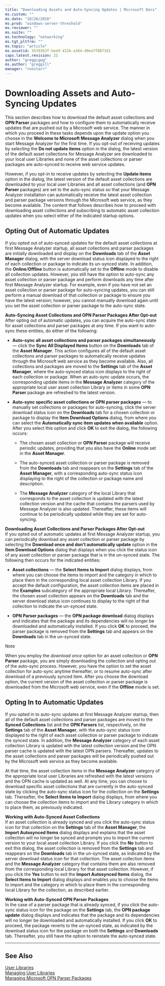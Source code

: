 ```yaml
---
title: "Downloading Assets and Auto-Syncing Updates | Microsoft Docs"
ms.custom: ""
ms.date: "10/26/2016"
ms.prod: "windows-server-threshold"
ms.reviewer: ""
ms.suite: ""
ms.technology: "networking"
ms.tgt_pltfrm: ""
ms.topic: "article"
ms.assetid: 35393b3f-bee9-412b-a364-d0ee7f8873d1
caps.latest.revision: 21
author: "greggigwg"
ms.author: "greggill"
manager: "ronstarr"
---
```

# Downloading Assets and Auto-Syncing Updates
This section describes how to download the default asset collections and **OPN Parser** packages and how to configure them to automatically receive updates that are pushed out by a Microsoft web service. The manner in which you proceed in these tasks depends upon the update option you choose in the **Welcome to Microsoft Message Analyzer** dialog when you start Message Analyzer for the first time. If you opt-out of receiving updates by selecting the **Do not update items** option in the dialog, the latest version of the default asset collections for Message Analyzer are downloaded to your local user Libraries and none of the asset collections or parser packages are auto-synced to receive web service updates.  
  
 However, if you opt-in to receive updates by selecting the **Update items** option in the dialog, the latest version of the default asset collections are downloaded to your local user Libraries and all asset collections (and **OPN Parser** packages) are set to the auto-sync status so that your Message Analyzer installation can automatically receive the latest asset collection and parser package versions through the Microsoft web service, as they become available. The content that follows describes how to proceed with downloading asset collections and subscribing to automatic asset collection updates when you select either of the indicated startup options.  
  
## Opting Out of Automatic Updates  
 If you opted out of auto-synced updates for the default asset collections at first Message Analyzer startup, all asset collections and parser packages are initially downloaded and display on the **Downloads** tab of the **Asset Manager** dialog, with the server download status icon displayed to the right of each collection or package to indicate its un-synced state. In addition, the **Online**/**Offline** button is automatically set to the **Offline** mode to disable all collection updates. However, you still have the option to auto-sync any asset collection or parser package and perform downloads any time after first Message Analyzer startup. For example, even if you have not set an asset collection or parser package for auto-syncing updates, you can still perform a manual download of that collection or package to ensure you have the latest version; however, you cannot manually download again until you set the asset collection or parser package to the auto-sync state.  
  
 **Auto-Syncing Asset Collections and OPN Parser Packages After Opt-out**   
After opting out of automatic updates, you can acquire the auto-sync state for asset collections and parser packages at any time. If you want to auto-sync these entities, do either of the following:  
  
-   **Auto-sync all asset collections and parser packages simultaneously** — click the **Sync All Displayed Items** button on the **Downloads** tab of the **Asset Manager**. This action configures all of the default asset collections and parser packages to automatically receive updates through the Microsoft web service as they become available. Also, all collections and packages are moved to the **Settings** tab of the **Asset Manager**, where the auto-synced status icon displays to the right of each collection or package. When an auto-sync update occurs, the corresponding update items in the **Message Analyzer** category of the appropriate local user asset collection Library or items in some **OPN Parser** package are refreshed to the latest version.  
  
-   **Auto-sync specific asset collections or OPN parser packages** — to manually set collections or packages for auto-syncing, click the server download status icon on the **Downloads** tab for a chosen collection or package to display the **Item Download Options** dialog, from where you can select the **Automatically sync item updates when available** option. After you select this option and click **OK** to exit the dialog, the following occurs:  
  
    -   The chosen asset collection or **OPN Parser** package will receive periodic updates, providing that you also have the **Online** mode set in the **Asset Manager**.  
  
    -   The auto-synced asset collection or parser package is removed from the **Downloads** tab and reappears on the **Settings** tab of the **Asset Manager**, with a corresponding auto-sync status icon displaying to the right of the collection or package name and description.  
  
    -   The **Message Analyzer** category of the local Library that corresponds to the asset collection is updated with the latest collection version and the cache that contains the parsers used by Message Analyzer is also updated. Thereafter, these items will continue to be periodically updated while they are set for auto-syncing.  
  
 **Downloading Asset Collections and Parser Packages After Opt-out**   
If you opted out of automatic updates at first Message Analyzer startup, you can periodically download any asset collection or parser package by selecting the **Download once and don’t automatically update** option in the **Item Download Options** dialog that displays when you click the status icon of any asset collection or parser package that is in the un-synced state. The following then occurs for the indicated entities:  
  
-   **Asset collections** — the **Select Items to Import** dialog displays, from where you can choose the items to import and the category in which to place them in the corresponding local asset collection Library. If you accept the default configuration, the asset collection items are placed in the **Examples** subcategory of the appropriate local Library. Thereafter, the chosen asset collection appears on the **Downloads** tab and the server download status icon continues to display to the right of that collection to indicate the un-synced state.  
  
-   **OPN Parser packages** — the **OPN package download** dialog displays and indicates that the package and its dependencies will no longer be downloaded and automatically installed. If you click **OK** to proceed, the parser package is removed from the **Settings** tab and appears on the **Downloads** tab in the un-synced state.  
  
> [!NOTE]
>  When you employ the *download once* option for an asset collection or **OPN Parser** package, you are simply downloading the collection and opting out of the auto-sync process. However, you have the option to set the asset collection for auto-sync anytime thereafter, or to resume auto-sync after download of a previously synced item. After you choose the download option, the current version of the asset collection or parser package is downloaded from the Microsoft web service, even if the **Offline** mode is set.  
  
## Opting In to Automatic Updates  
 If you opted in to auto-sync updates at first Message Analyzer startup, then all of the default asset collections and parser packages are moved to the **Synced Collections** list and the **OPN Parsers** list, respectively, on the **Settings** tab of the **Asset Manager**, with the auto-sync status icon displayed to the right of each asset collection or parser package to indicate the synced state. In addition, the **Message Analyzer** category of each asset collection Library is updated with the latest collection version and the OPN parser cache is updated with the latest OPN parsers. Thereafter, updates to the asset collections and parser packages will be periodically pushed out by the Microsoft web service as they become available.  
  
 At that time, the asset collection items in the **Message Analyzer** category of the appropriate local user Libraries are refreshed with the latest versions and the OPN cache is updated as well. At any time, you can choose to download specific asset collections that are currently in the auto-synced state by clicking the auto-sync status icon for the collection on the **Settings** tab. Thereafter, the **Select Items to Import** dialog displays, from where you can choose the collection items to import and the Library category in which to place them, as previously indicated.  
  
 **Working with Auto-Synced Asset Collections**   
If an asset collection is already synced and you click the auto-sync status icon for that collection on the **Settings** tab of the **Asset Manager**, the **Import Autosynced Items** dialog displays and explains that the asset collection will no longer be synced and prompts you to import the current version to your local asset collection Library. If you click the **No** button to exit this dialog, the asset collection is removed from the **Settings** tab and reappears on the **Downloads** tab in the un-synced state, as indicated by the server download status icon for that collection. The asset collection items and the **Message Analyzer** category that contains them are also removed from the corresponding local Library for that asset collection. However, if you click the **Yes** button to exit the **Import Autosynced Items** dialog, the **Select Items to Import** dialog displays and enables you to choose the items to import and the category in which to place them in the corresponding local Library for the collection, as described earlier.  
  
 **Working with Auto-Synced OPN Parser Packages**   
In the case of a parser package that is already synced, if you click the auto-sync status icon for the package on the **Settings** tab, the **OPN package update** dialog displays and indicates that the package and its dependencies will no longer be downloaded and automatically installed. If you click **OK** to proceed, the package reverts to the un-synced state, as indicated by the download status icon for the package on both the **Settings** and **Downloads** tab. Thereafter, you still have the option to reinstate the auto-synced state.  
  
---  
  
## See Also  
 [User Libraries](user-libraries.md)   
 [Managing User Libraries](managing-user-libraries.md)   
 [Managing Microsoft OPN Parser Packages](managing-microsoft-opn-parser-packages.md)